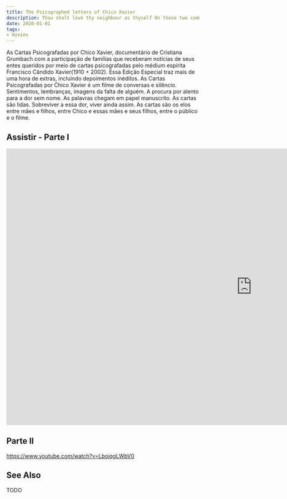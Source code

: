 ```yaml
---
title: The Psicographed letters of Chico Xavier
description: Thou shalt love thy neighbour as thyself On these two commandments hang all the Law the prophets Terence Stamp, Ron Moody
date: 2020-01-01
tags:
- movies
---
```


As Cartas Psicografadas por Chico Xavier, documentário de Cristiana Grumbach com a participação de famílias que receberam notícias de seus entes queridos por meio de cartas psicografadas pelo médium espírita Francisco Cândido Xavier(1910 + 2002). Essa Edição Especial traz mais de uma hora de extras, incluindo depoimentos inéditos. As Cartas Psicografadas por Chico Xavier é um filme de conversas e silêncio. Sentimentos, lembranças, imagens da falta de alguém. A procura por alento para a dor sem nome. As palavras chegam em papel manuscrito. As cartas são lidas. Sobreviver a essa dor, viver ainda assim. As cartas são os elos entre mães e filhos, entre Chico e essas mães e seus filhos, entre o público e o filme.  

## Assistir - Parte I
<iframe width="1280" height="720" src="https://www.youtube.com/embed/aIKYFT75vbc" frameborder="0" allow="accelerometer; autoplay; encrypted-media; gyroscope; picture-in-picture" allowfullscreen></iframe>

## Parte II
https://www.youtube.com/watch?v=LboiqgLWbV0


## See Also
TODO



